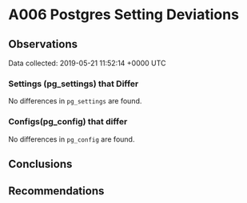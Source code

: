 # A006 Postgres Setting Deviations #

## Observations ##
Data collected: 2019-05-21 11:52:14 +0000 UTC  

### Settings (pg_settings) that Differ ###

No differences in `pg_settings` are found.

### Configs(pg_config) that differ ###

No differences in `pg_config` are found.



## Conclusions ##


## Recommendations ##

